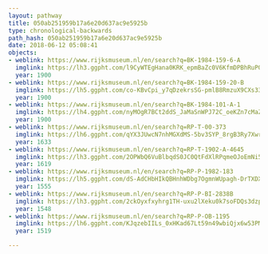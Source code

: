 ```yaml
---
layout: pathway
title: 050ab251959b17a6e20d637ac9e5925b
type: chronological-backwards
path_hash: 050ab251959b17a6e20d637ac9e5925b
date: 2018-06-12 05:08:41
objects:
- weblink: https://www.rijksmuseum.nl/en/search?q=BK-1984-159-6-A
  imglink: https://lh3.ggpht.com/l9CyWTEgHana0KRK_epmBaZc0V6KfmDPBhRuPQ_6Tb66WrLgFyxv3ahgf6JfLACkI_1K0wjVfniRBpkYAqH7YPrNXg=s200
  year: 1900
- weblink: https://www.rijksmuseum.nl/en/search?q=BK-1984-159-20-B
  imglink: https://lh5.ggpht.com/co-KBvCpi_y7qDzekrsSG-pmlB8RmzuX9CXs33ZMANB4sm4JScCSSqkgfa1K0S3M6hF_PhIdr4SVJI5pH32z7kx4F9Q=s200
  year: 1900
- weblink: https://www.rijksmuseum.nl/en/search?q=BK-1984-101-A-1
  imglink: https://lh4.ggpht.com/nyMOgR7BCt2ddS_JaMaSnWPJ72C_oeKZn7cMaZVB6pzFrKdM9b1MQHrCyTknrCLzC3anWNq4JabX_HQLUxW6D_R_pQ=s200
  year: 1900
- weblink: https://www.rijksmuseum.nl/en/search?q=RP-T-00-373
  imglink: https://lh6.ggpht.com/qYX3JUwcN7nhMGXdMS-5bv3SYP_8rgB3Ry7Xwrdmk3me3g6badgVBfCSZWoaiwEcjAYQcMcqaegQAVTwx9fsND-XGEc=s200
  year: 1633
- weblink: https://www.rijksmuseum.nl/en/search?q=RP-T-1902-A-4645
  imglink: https://lh3.ggpht.com/2OPWbQ6VuBlbqdS0JC0QtFdXlRPqmeOJoEmNi5hlBnWkBuHLw5roDovJyoBzxUnx82RXZFkBjQ63pt-sXIoX6iVsmA4=s200
  year: 1619
- weblink: https://www.rijksmuseum.nl/en/search?q=RP-P-1982-183
  imglink: https://lh5.ggpht.com/dS-AdCHbHIkQBHnhWDbg7OgmnWUpagh-DrTXDXXXqX6fNWy524IL2j1JMktP16wx981oSVv3fqcLyu17TKhSYZwy9DU=s200
  year: 1555
- weblink: https://www.rijksmuseum.nl/en/search?q=RP-P-BI-2838B
  imglink: https://lh3.ggpht.com/2ckOyxfxyhrg1TH-uxu2lXeku0k7soFDQs3dzpCMx81QuQm5hMKxnLxXrRht9yUree0ynpJ7GNafAtbeiW2pRFUSHPo=s200
  year: 1548
- weblink: https://www.rijksmuseum.nl/en/search?q=RP-P-OB-1195
  imglink: https://lh6.ggpht.com/KJqzebIILs_0xHKad67Lt59n49wbiQjx6w53PMHwuTMa8SbBP9k59TzqADPAhj3ZyDc0tk0XJdLy1BfFsl0i3vvZRgY=s200
  year: 1519

---
```

